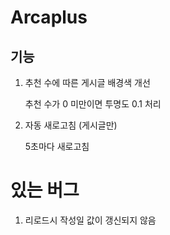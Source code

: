 # Arcaplus
## 기능
1. 추천 수에 따른 게시글 배경색 개선

    추천 수가 0 미만이면 투명도 0.1 처리

2. 자동 새로고침 (게시글만)
  
    5초마다 새로고침
<!-- 3. 제목 금지어 필터링 -->

# 있는 버그
1. 리로드시 작성일 값이 갱신되지 않음